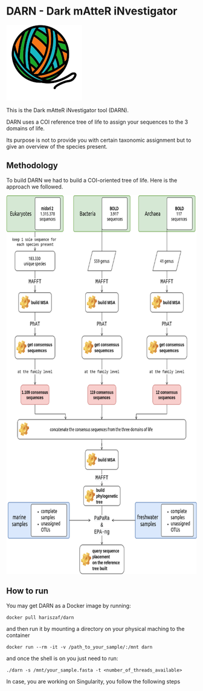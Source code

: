# DARN - Dark mAtteR iNvestigator


<img src="https://raw.githubusercontent.com/hariszaf/darn/main/figures/darn_logo.png" width="200" height="200">



This is the Dark mAtteR iNvestigator tool (DARN).

DARN uses a COI reference tree of life to assign your sequences to the 3 domains of life.

Its purpose is not to provide you with certain taxonomic assignment but to give an overview of the species present. 

## Methodology

To build DARN we had to build a COI-oriented tree of life. Here is the approach we followed. 

<img src="https://raw.githubusercontent.com/hariszaf/darn/main/figures/darn_workflow.png" width="700" height="1000">


## How to run 

You may get DARN as a Docker image by running: 

```
docker pull hariszaf/darn
```

and then run it by mounting a directory on your physical maching to the container 

```
docker run --rm -it -v /path_to_your_sample/:/mnt darn
```

and once the shell is on you just need to run:

```
./darn -s /mnt/your_sample.fasta -t <number_of_threads_available>
```

In case, you are working on Singularity, you follow the following steps










